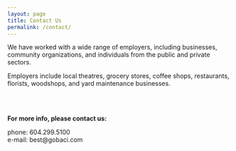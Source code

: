 ```yaml
---
layout: page
title: Contact Us
permalink: /contact/
---
```


<p>We have worked with a wide range of employers, including businesses, community organizations, and individuals from the public and private sectors.</p>

<p>Employers include local theatres, grocery stores, coffee shops, restaurants, florists, woodshops, and yard maintenance businesses.</p>

<br>
<br>

<p><strong>For more info, please contact us:</strong></p>
<p>phone: 604.299.5100 <br> e-mail: best@gobaci.com</p>